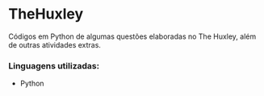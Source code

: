 # TheHuxley
 
Códigos em Python de algumas questões elaboradas no The Huxley, além de outras atividades extras.

<h3> Linguagens utilizadas: </h3>

<ul>
<li>Python</li>
</ul>
